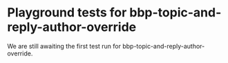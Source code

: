 # Playground tests for bbp-topic-and-reply-author-override
We are still awaiting the first test run for bbp-topic-and-reply-author-override.
